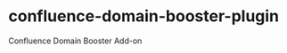 confluence-domain-booster-plugin
================================

Confluence Domain Booster Add-on
